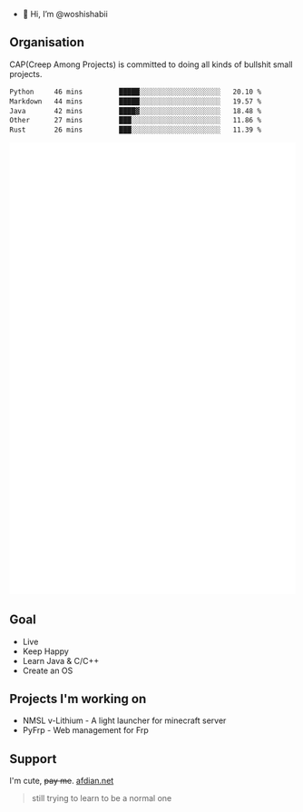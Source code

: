 - 👋 Hi, I’m @woshishabii

## Organisation

CAP(Creep Among Projects) is committed to doing all kinds of bullshit small projects.

<!--START_SECTION:waka-->

```txt
Python     46 mins         █████░░░░░░░░░░░░░░░░░░░░   20.10 %
Markdown   44 mins         █████░░░░░░░░░░░░░░░░░░░░   19.57 %
Java       42 mins         ████▓░░░░░░░░░░░░░░░░░░░░   18.48 %
Other      27 mins         ███░░░░░░░░░░░░░░░░░░░░░░   11.86 %
Rust       26 mins         ███░░░░░░░░░░░░░░░░░░░░░░   11.39 %
```

<!--END_SECTION:waka-->

![card](https://github.com/woshishabii/netease-cloud-music-card/blob/main/card.svg)

## Goal
- Live
- Keep Happy
- Learn Java & C/C++
- Create an OS

## Projects I'm working on

- NMSL v-Lithium - A light launcher for minecraft server
- PyFrp - Web management for Frp


## Support
I'm cute, ~~pay me~~.
[afdian.net](https://afdian.net/a/woshishabi)

> still trying to learn to be a normal one

<!---
woshishabii/woshishabii is a ✨ special ✨ repository because its `README.md` (this file) appears on your GitHub profile.
You can click the Preview link to take a look at your changes.
--->
